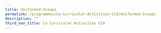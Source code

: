 ```yaml
---
title: Uniformed Groups
permalink: /programmes/Co-Curricular-Activities-CCA/Uniformed-Groups
description: ""
third_nav_title: Co Curricular Activities CCA
---
```



